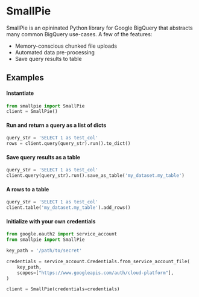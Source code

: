 # SmallPie

SmallPie is an opininated Python library for Google BigQuery that abstracts many common BigQuery use-cases. A few of the features:

* Memory-conscious chunked file uploads
* Automated data pre-processing
* Save query results to table

## Examples

#### Instantiate
```python
from smallpie import SmallPie
client = SmallPie()
```

#### Run and return a query as a list of dicts
```python
query_str = 'SELECT 1 as test_col'
rows = client.query(query_str).run().to_dict()
```

#### Save query results as a table
```python
query_str = 'SELECT 1 as test_col'
client.query(query_str).run().save_as_table('my_dataset.my_table')
```

#### A rows to a table
```python
query_str = 'SELECT 1 as test_col'
client.table('my_dataset.my_table').add_rows()
```

#### Initialize with your own credentials

```python
from google.oauth2 import service_account
from smallpie import SmallPie

key_path = '/path/to/secret'

credentials = service_account.Credentials.from_service_account_file(
    key_path,
    scopes=["https://www.googleapis.com/auth/cloud-platform"],
)

client = SmallPie(credentials=credentials)
```
